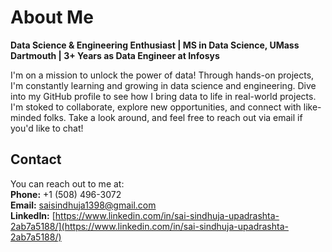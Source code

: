 # About Me

**Data Science & Engineering Enthusiast | MS in Data Science, UMass Dartmouth | 3+ Years as Data Engineer at Infosys**

I'm on a mission to unlock the power of data! Through hands-on projects, I'm constantly learning and growing in data science and engineering. Dive into my GitHub profile to see how I bring data to life in real-world projects. I'm stoked to collaborate, explore new opportunities, and connect with like-minded folks. Take a look around, and feel free to reach out via email if you'd like to chat!

## Contact

You can reach out to me at:  
**Phone:** +1 (508) 496-3072  
**Email:** [saisindhuja1398@gmail.com](mailto:saisindhuja1398@gmail.com)  
**LinkedIn:** [https://www.linkedin.com/in/sai-sindhuja-upadrashta-2ab7a5188/](https://www.linkedin.com/in/sai-sindhuja-upadrashta-2ab7a5188/)

